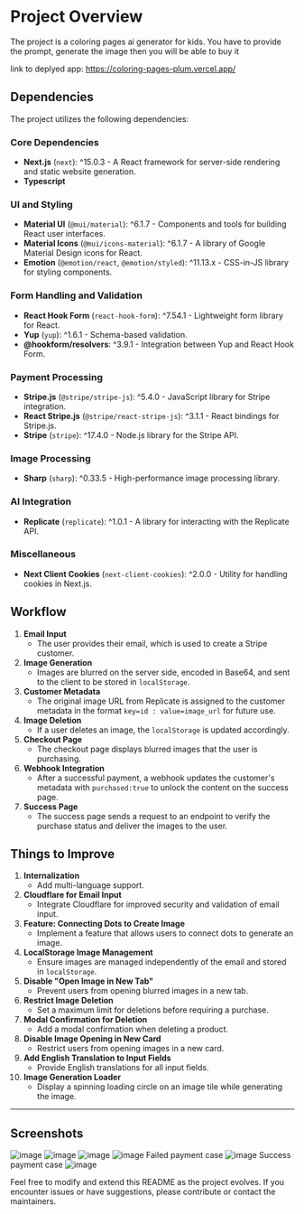 # Project Overview
The project is a coloring pages ai generator for kids.
You have to provide the prompt, generate the image then you will be able to buy it

link to deplyed app: https://coloring-pages-plum.vercel.app/

## Dependencies

The project utilizes the following dependencies:

### Core Dependencies
- **Next.js** (`next`): ^15.0.3 - A React framework for server-side rendering and static website generation.
- **Typescript** 

### UI and Styling
- **Material UI** (`@mui/material`): ^6.1.7 - Components and tools for building React user interfaces.
- **Material Icons** (`@mui/icons-material`): ^6.1.7 - A library of Google Material Design icons for React.
- **Emotion** (`@emotion/react`, `@emotion/styled`): ^11.13.x - CSS-in-JS library for styling components.

### Form Handling and Validation
- **React Hook Form** (`react-hook-form`): ^7.54.1 - Lightweight form library for React.
- **Yup** (`yup`): ^1.6.1 - Schema-based validation.
- **@hookform/resolvers**: ^3.9.1 - Integration between Yup and React Hook Form.

### Payment Processing
- **Stripe.js** (`@stripe/stripe-js`): ^5.4.0 - JavaScript library for Stripe integration.
- **React Stripe.js** (`@stripe/react-stripe-js`): ^3.1.1 - React bindings for Stripe.js.
- **Stripe** (`stripe`): ^17.4.0 - Node.js library for the Stripe API.

### Image Processing
- **Sharp** (`sharp`): ^0.33.5 - High-performance image processing library.

### AI Integration
- **Replicate** (`replicate`): ^1.0.1 - A library for interacting with the Replicate API.

### Miscellaneous
- **Next Client Cookies** (`next-client-cookies`): ^2.0.0 - Utility for handling cookies in Next.js.

## Workflow

1. **Email Input**
   - The user provides their email, which is used to create a Stripe customer.
2. **Image Generation**
   - Images are blurred on the server side, encoded in Base64, and sent to the client to be stored in `localStorage`.
3. **Customer Metadata**
   - The original image URL from Replicate is assigned to the customer metadata in the format `key=id : value=image_url` for future use.
4. **Image Deletion**
   - If a user deletes an image, the `localStorage` is updated accordingly.
5. **Checkout Page**
   - The checkout page displays blurred images that the user is purchasing.
6. **Webhook Integration**
   - After a successful payment, a webhook updates the customer's metadata with `purchased:true` to unlock the content on the success page.
7. **Success Page**
   - The success page sends a request to an endpoint to verify the purchase status and deliver the images to the user.

## Things to Improve

1. **Internalization**
   - Add multi-language support.
2. **Cloudflare for Email Input**
   - Integrate Cloudflare for improved security and validation of email input.
3. **Feature: Connecting Dots to Create Image**
   - Implement a feature that allows users to connect dots to generate an image.
4. **LocalStorage Image Management**
   - Ensure images are managed independently of the email and stored in `localStorage`.
5. **Disable "Open Image in New Tab"**
   - Prevent users from opening blurred images in a new tab.
6. **Restrict Image Deletion**
   - Set a maximum limit for deletions before requiring a purchase.
7. **Modal Confirmation for Deletion**
   - Add a modal confirmation when deleting a product.
8. **Disable Image Opening in New Card**
   - Restrict users from opening images in a new card.
9. **Add English Translation to Input Fields**
   - Provide English translations for all input fields.
10. **Image Generation Loader**
    - Display a spinning loading circle on an image tile while generating the image.

---
## Screenshots
![image](https://github.com/user-attachments/assets/f3bfc0f6-ed76-4e8d-9394-d0188e86938e)
![image](https://github.com/user-attachments/assets/72814a06-cba4-49f2-841a-759d5b31bf00)
![image](https://github.com/user-attachments/assets/1f9e11aa-b0f4-4e70-88ef-45a63c635104)
![image](https://github.com/user-attachments/assets/d2c760b2-549f-4cff-8a80-60ce046e8fb9)
Failed payment case
![image](https://github.com/user-attachments/assets/5e2fd753-92d5-4819-847e-694c901ef443)
Success payment case
![image](https://github.com/user-attachments/assets/02931c4f-1c80-433d-98fe-8cfc44ba4051)



Feel free to modify and extend this README as the project evolves. If you encounter issues or have suggestions, please contribute or contact the maintainers.
